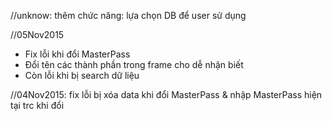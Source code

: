 //unknow: thêm chức năng: lựa chọn DB để user sử dụng

//05Nov2015
- Fix lỗi khi đổi MasterPass
- Đổi tên các thành phần trong frame cho dễ nhận biết
- Còn lỗi khi bị search dữ liệu

//04Nov2015: fix lỗi bị xóa data khi đổi MasterPass & nhập MasterPass hiện tại trc khi đổi
